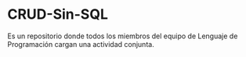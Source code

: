# CRUD-Sin-SQL
Es un repositorio donde todos los miembros del equipo de Lenguaje de Programación cargan una actividad conjunta. 
